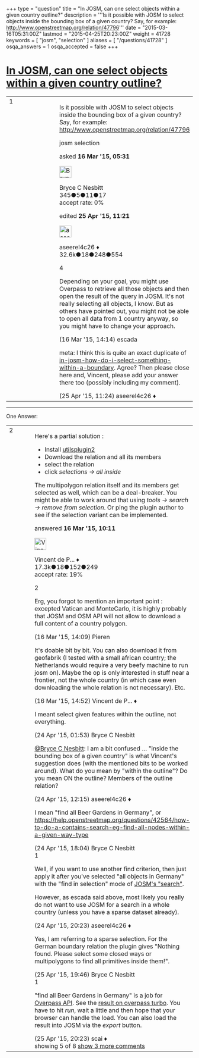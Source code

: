 +++
type = "question"
title = "In JOSM, can one select objects within a given country outline?"
description = '''Is it possible with JOSM to select objects inside the bounding box of a given country? Say, for example: http://www.openstreetmap.org/relation/47796'''
date = "2015-03-16T05:31:00Z"
lastmod = "2015-04-25T20:23:00Z"
weight = 41728
keywords = [ "josm", "selection" ]
aliases = [ "/questions/41728" ]
osqa_answers = 1
osqa_accepted = false
+++

<div class="headNormal">

# [In JOSM, can one select objects within a given country outline?](/questions/41728/in-josm-can-one-select-objects-within-a-given-country-outline)

</div>

<div id="main-body">

<div id="askform">

<table id="question-table" style="width:100%;">
<colgroup>
<col style="width: 50%" />
<col style="width: 50%" />
</colgroup>
<tbody>
<tr>
<td style="width: 30px; vertical-align: top"><div class="vote-buttons">
<span id="post-41728-upvote" class="ajax-command post-vote up" rel="nofollow" title="I like this post (click again to cancel)"> </span>
<div id="post-41728-score" class="post-score" title="current number of votes">
1
</div>
<span id="post-41728-downvote" class="ajax-command post-vote down" rel="nofollow" title="I dont like this post (click again to cancel)"> </span> <span id="favorite-mark" class="ajax-command favorite-mark" rel="nofollow" title="mark/unmark this question as favorite (click again to cancel)"> </span>
<div id="favorite-count" class="favorite-count">
&#10;</div>
</div></td>
<td><div id="item-right">
<div class="question-body">
<p>Is it possible with JOSM to select objects inside the bounding box of a given country? Say, for example: <a href="http://www.openstreetmap.org/relation/47796">http://www.openstreetmap.org/relation/47796</a></p>
</div>
<div id="question-tags" class="tags-container tags">
<span class="post-tag tag-link-josm" rel="tag" title="see questions tagged &#39;josm&#39;">josm</span> <span class="post-tag tag-link-selection" rel="tag" title="see questions tagged &#39;selection&#39;">selection</span>
</div>
<div id="question-controls" class="post-controls">
&#10;</div>
<div class="post-update-info-container">
<div class="post-update-info post-update-info-user">
<p>asked <strong>16 Mar '15, 05:31</strong></p>
<img src="https://secure.gravatar.com/avatar/372fabe5d3962d54b0c9474e35a05359?s=32&amp;d=identicon&amp;r=g" class="gravatar" width="32" height="32" alt="Bryce%20C%20Nesbitt&#39;s gravatar image" />
<p><span>Bryce C Nesbitt</span><br />
<span class="score" title="345 reputation points">345</span><span title="5 badges"><span class="badge1">●</span><span class="badgecount">5</span></span><span title="11 badges"><span class="silver">●</span><span class="badgecount">11</span></span><span title="17 badges"><span class="bronze">●</span><span class="badgecount">17</span></span><br />
<span class="accept_rate" title="Rate of the user&#39;s accepted answers">accept rate:</span> <span title="Bryce C Nesbitt has no accepted answers">0%</span></p>
</div>
<div class="post-update-info post-update-info-edited">
<p><span> edited <strong>25 Apr '15, 11:21</strong> </span></p>
<img src="https://secure.gravatar.com/avatar/66f0dc05b44574e3894be07b0b37cf37?s=32&amp;d=identicon&amp;r=g" class="gravatar" width="32" height="32" alt="aseerel4c26&#39;s gravatar image" />
<p><span>aseerel4c26 ♦</span><br />
<span class="score" title="32615 reputation points"><span>32.6k</span></span><span title="18 badges"><span class="badge1">●</span><span class="badgecount">18</span></span><span title="248 badges"><span class="silver">●</span><span class="badgecount">248</span></span><span title="554 badges"><span class="bronze">●</span><span class="badgecount">554</span></span></p>
</div>
</div>
<div id="comments-container-41728" class="comments-container">
<span id="41738"></span>
<div id="comment-41738" class="comment">
<div id="post-41738-score" class="comment-score">
4
</div>
<div class="comment-text">
<p>Depending on your goal, you might use Overpass to retrieve all those objects and then open the result of the query in JOSM. It's not really selecting all objects, I know. But as others have pointed out, you might not be able to open all data from 1 country anyway, so you might have to change your approach.</p>
</div>
<div id="comment-41738-info" class="comment-info">
<span class="comment-age">(16 Mar '15, 14:14)</span> <span class="comment-user userinfo">escada</span>
</div>
</div>
<span id="42583"></span>
<div id="comment-42583" class="comment">
<div id="post-42583-score" class="comment-score">
&#10;</div>
<div class="comment-text">
<p>meta: I think this is quite an exact duplicate of <a href="/questions/28334/">in-josm-how-do-i-select-something-within-a-boundary</a>. Agree? Then please close here and, Vincent, please add your answer there too (possibly including my comment).</p>
</div>
<div id="comment-42583-info" class="comment-info">
<span class="comment-age">(25 Apr '15, 11:24)</span> <span class="comment-user userinfo">aseerel4c26 ♦</span>
</div>
</div>
</div>
<div id="comment-tools-41728" class="comment-tools">
&#10;</div>
<div class="clear">
&#10;</div>
<div id="comment-41728-form-container" class="comment-form-container">
&#10;</div>
<div class="clear">
&#10;</div>
</div></td>
</tr>
</tbody>
</table>

------------------------------------------------------------------------

<div class="tabBar">

<span id="sort-top"></span>

<div class="headQuestions">

One Answer:

</div>

</div>

<span id="41733"></span>

<div id="answer-container-41733" class="answer">

<table style="width:100%;">
<colgroup>
<col style="width: 50%" />
<col style="width: 50%" />
</colgroup>
<tbody>
<tr>
<td style="width: 30px; vertical-align: top"><div class="vote-buttons">
<span id="post-41733-upvote" class="ajax-command post-vote up" rel="nofollow" title="I like this post (click again to cancel)"> </span>
<div id="post-41733-score" class="post-score" title="current number of votes">
2
</div>
<span id="post-41733-downvote" class="ajax-command post-vote down" rel="nofollow" title="I dont like this post (click again to cancel)"> </span>
</div></td>
<td><div class="item-right">
<div class="answer-body">
<p>Here's a partial solution :</p>
<ul>
<li>Install <a href="http://josm.openstreetmap.de/wiki/Help/Plugin/UtilsPlugin2">utilsplugin2</a></li>
<li>Download the relation and all its members</li>
<li>select the relation</li>
<li>click <em>selections -&gt; all inside</em></li>
</ul>
<p>The multipolygon relation itself and its members get selected as well, which can be a deal-breaker. You might be able to work around that using <em>tools -&gt; search -&gt; remove from selection</em>. Or ping the plugin author to see if the selection variant can be implemented.</p>
</div>
<div class="answer-controls post-controls">
&#10;</div>
<div class="post-update-info-container">
<div class="post-update-info post-update-info-user">
<p>answered <strong>16 Mar '15, 10:11</strong></p>
<img src="https://secure.gravatar.com/avatar/d20f86db9a6f03cb070e9fbaaf0b7228?s=32&amp;d=identicon&amp;r=g" class="gravatar" width="32" height="32" alt="Vincent%20de%20Phily&#39;s gravatar image" />
<p><span>Vincent de P... ♦</span><br />
<span class="score" title="17304 reputation points"><span>17.3k</span></span><span title="18 badges"><span class="badge1">●</span><span class="badgecount">18</span></span><span title="152 badges"><span class="silver">●</span><span class="badgecount">152</span></span><span title="249 badges"><span class="bronze">●</span><span class="badgecount">249</span></span><br />
<span class="accept_rate" title="Rate of the user&#39;s accepted answers">accept rate:</span> <span title="Vincent de Phily has 64 accepted answers">19%</span></p>
</div>
</div>
<div id="comments-container-41733" class="comments-container">
<span id="41737"></span>
<div id="comment-41737" class="comment">
<div id="post-41737-score" class="comment-score">
2
</div>
<div class="comment-text">
<p>Erg, you forgot to mention an important point : excepted Vatican and MonteCarlo, it is highly probably that JOSM and OSM API will not allow to download a full content of a country polygon.</p>
</div>
<div id="comment-41737-info" class="comment-info">
<span class="comment-age">(16 Mar '15, 14:09)</span> <span class="comment-user userinfo">Pieren</span>
</div>
</div>
<span id="41741"></span>
<div id="comment-41741" class="comment">
<div id="post-41741-score" class="comment-score">
&#10;</div>
<div class="comment-text">
<p>It's doable bit by bit. You can also download it from geofabrik (I tested with a small african country; the Netherlands would require a very beefy machine to run josm on). Maybe the op is only interested in stuff near a frontier, not the whole country (in which case even downloading the whole relation is not necessary). Etc.</p>
</div>
<div id="comment-41741-info" class="comment-info">
<span class="comment-age">(16 Mar '15, 14:52)</span> <span class="comment-user userinfo">Vincent de P... ♦</span>
</div>
</div>
<span id="42565"></span>
<div id="comment-42565" class="comment">
<div id="post-42565-score" class="comment-score">
&#10;</div>
<div class="comment-text">
<p>I meant select given features within the outline, not everything.</p>
</div>
<div id="comment-42565-info" class="comment-info">
<span class="comment-age">(24 Apr '15, 01:53)</span> <span class="comment-user userinfo">Bryce C Nesbitt</span>
</div>
</div>
<span id="42570"></span>
<div id="comment-42570" class="comment not_top_scorer">
<div id="post-42570-score" class="comment-score">
&#10;</div>
<div class="comment-text">
<p><a href="http://help.openstreetmap.org/users/667/bryce-c-nesbitt">@Bryce C Nesbitt</a>: I am a bit confused … "inside the bounding box of a given country" is what Vincent's suggestion does (with the mentioned bits to be worked around). What do you mean by "within the outline"? Do you mean ON the outline? Members of the outline relation?</p>
</div>
<div id="comment-42570-info" class="comment-info">
<span class="comment-age">(24 Apr '15, 12:15)</span> <span class="comment-user userinfo">aseerel4c26 ♦</span>
</div>
</div>
<span id="42577"></span>
<div id="comment-42577" class="comment not_top_scorer">
<div id="post-42577-score" class="comment-score">
&#10;</div>
<div class="comment-text">
<p>I mean "find all Beer Gardens in Germany", or <a href="https://help.openstreetmap.org/questions/42564/how-to-do-a-contains-search-eg-find-all-nodes-within-a-given-way-type">https://help.openstreetmap.org/questions/42564/how-to-do-a-contains-search-eg-find-all-nodes-within-a-given-way-type</a></p>
</div>
<div id="comment-42577-info" class="comment-info">
<span class="comment-age">(24 Apr '15, 18:04)</span> <span class="comment-user userinfo">Bryce C Nesbitt</span>
</div>
</div>
<span id="42579"></span>
<div id="comment-42579" class="comment">
<div id="post-42579-score" class="comment-score">
1
</div>
<div class="comment-text">
<p>Well, if you want to use another find criterion, then just apply it after you've selected "all objects in Germany" with the "find in selection" mode of <a href="https://josm.openstreetmap.de/wiki/Help/Action/Search">JOSM's "search"</a>.</p>
<p>However, as escada said above, most likely you really do not want to use JOSM for a search in a whole country (unless you have a sparse dataset already).</p>
</div>
<div id="comment-42579-info" class="comment-info">
<span class="comment-age">(24 Apr '15, 20:23)</span> <span class="comment-user userinfo">aseerel4c26 ♦</span>
</div>
</div>
<span id="42594"></span>
<div id="comment-42594" class="comment not_top_scorer">
<div id="post-42594-score" class="comment-score">
&#10;</div>
<div class="comment-text">
<p>Yes, I am referring to a sparse selection. For the German boundary relation the plugin gives "Nothing found. Please select some closed ways or multipolygons to find all primitives inside them!".</p>
</div>
<div id="comment-42594-info" class="comment-info">
<span class="comment-age">(25 Apr '15, 19:46)</span> <span class="comment-user userinfo">Bryce C Nesbitt</span>
</div>
</div>
<span id="42595"></span>
<div id="comment-42595" class="comment">
<div id="post-42595-score" class="comment-score">
1
</div>
<div class="comment-text">
<p>"find all Beer Gardens in Germany" is a job for <a href="https://wiki.openstreetmap.org/wiki/Overpass_API">Overpass API</a>. See the <a href="http://overpass-turbo.eu/s/8ZV">result on overpass turbo</a>. You have to hit <em>run</em>, wait a little and then hope that your browser can handle the load. You can also load the result into JOSM via the <em>export</em> button.</p>
</div>
<div id="comment-42595-info" class="comment-info">
<span class="comment-age">(25 Apr '15, 20:23)</span> <span class="comment-user userinfo">scai ♦</span>
</div>
</div>
</div>
<div id="comment-tools-41733" class="comment-tools">
<span class="comments-showing"> showing 5 of 8 </span> <a href="#" class="show-all-comments-link">show 3 more comments</a>
</div>
<div class="clear">
&#10;</div>
<div id="comment-41733-form-container" class="comment-form-container">
&#10;</div>
<div class="clear">
&#10;</div>
</div></td>
</tr>
</tbody>
</table>

</div>

<div class="paginator-container-left">

</div>

</div>

</div>

